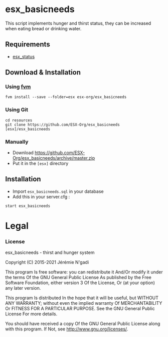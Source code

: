 # esx_basicneeds
This script implements hunger and thirst status, they can be increased when eating bread or drinking water.

## Requirements
- [esx_status](https://github.com/ESX-Org/esx_status)

## Download & Installation

### Using [fvm](https://github.com/qlaffont/fvm-installer)
```
fvm install --save --folder=esx esx-org/esx_basicneeds
```

### Using Git
```
cd resources
git clone https://github.com/ESX-Org/esx_basicneeds [esx]/esx_basicneeds
```

### Manually
- Download https://github.com/ESX-Org/esx_basicneeds/archive/master.zip
- Put it in the `[esx]` directory


## Installation
- Import `esx_basicneeds.sql` in your database
- Add this in your server.cfg :

```
start esx_basicneeds
```

# Legal
### License
esx_basicneeds - thirst and hunger system

Copyright (C) 2015-2021  Jérémie N'gadi

This program Is free software: you can redistribute it And/Or modify it under the terms Of the GNU General Public License As published by the Free Software Foundation, either version 3 Of the License, Or (at your option) any later version.

This program Is distributed In the hope that it will be useful, but WITHOUT ANY WARRANTY; without even the implied warranty Of MERCHANTABILITY Or FITNESS FOR A PARTICULAR PURPOSE. See the GNU General Public License For more details.

You should have received a copy Of the GNU General Public License along with this program. If Not, see http://www.gnu.org/licenses/.